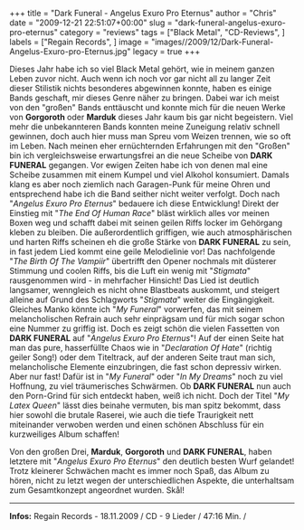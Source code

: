 +++
title = "Dark Funeral - Angelus Exuro Pro Eternus"
author = "Chris"
date = "2009-12-21 22:51:07+00:00"
slug = "dark-funeral-angelus-exuro-pro-eternus"
category = "reviews"
tags = ["Black Metal", "CD-Reviews", ]
labels = ["Regain Records", ]
image = "images//2009/12/Dark-Funeral-Angelus-Exuro-pro-Eternus.jpg"
legacy = true
+++

Dieses Jahr habe ich so viel Black Metal gehört, wie in meinem ganzen Leben zuvor nicht. Auch wenn ich noch vor gar nicht all zu langer Zeit dieser Stilistik nichts besonderes abgewinnen konnte, haben es einige Bands geschaft, mir dieses Genre näher zu bringen. Dabei war ich meist von den "großen" Bands enttäuscht und konnte mich für die neuen Werke von **Gorgoroth** oder **Marduk** dieses Jahr kaum bis gar nicht begeistern. Viel mehr die unbekannteren Bands konnten meine Zuneigung relativ schnell gewinnen, doch auch hier muss man Spreu vom Weizen trennen, wie so oft im Leben.
Nach meinen eher ernüchternden Erfahrungen mit den "Großen" bin ich vergleichsweise erwartungsfrei an die neue Scheibe von **DARK FUNERAL** gegangen. Vor ewigen Zeiten habe ich von denen mal eine Scheibe zusammen mit einem Kumpel und viel Alkohol konsumiert. Damals klang es aber noch ziemlich nach Garagen-Punk für meine Ohren und entsprechend habe ich die Band seither nicht weiter verfolgt. Doch nach "_Angelus Exuro Pro Eternus_" bedauere ich diese Entwicklung!
Direkt der Einstieg mit "_The End Of Human Race_" bläst wirklich alles vor meinen Boxen weg und schafft dabei mit seinen geilen Riffs locker im Gehörgang kleben zu bleiben. Die außerordentlich griffigen, wie auch atmosphärischen und harten Riffs scheinen eh die große Stärke von **DARK FUNERAL** zu sein, in fast jedem Lied kommt eine geile Melodielinie vor! Das nachfolgende "_The Birth Of The Vampiir_" übertrifft den Opener nochmals mit düsterer Stimmung und coolen Riffs, bis die Luft ein wenig mit "_Stigmata_" rausgenommen wird - in mehrfacher Hinsicht! Das Lied ist deutlich langsamer, wenngleich es nicht ohne Blastbeats auskommt, und steigert alleine auf Grund des Schlagworts "_Stigmata_" weiter die Eingängigkeit. Gleiches Manko könnte ich "_My Funeral_" vorwerfen, das mit seinem melancholischen Refrain auch sehr einprägsam und für mich sogar schon eine Nummer zu griffig ist. Doch es zeigt schön die vielen Fassetten von **DARK FUNERAL** auf "_Angelus Exuro Pro Eternus_"! Auf der einen Seite hat man das pure, hasserfüllte Chaos wie in "_Declaration Of Hate_" (richtig geiler Song!) oder dem Titeltrack, auf der anderen Seite traut man sich, melancholische Elemente einzubringen, die fast schon depressiv wirken. Aber nur fast! Dafür ist in "_My Funeral_" oder "_In My Dreams_" noch zu viel Hoffnung, zu viel träumerisches Schwärmen.
Ob **DARK FUNERAL** nun auch den Porn-Grind für sich entdeckt haben, weiß ich nicht. Doch der Titel "_My Latex Queen_" lässt dies beinahe vermuten, bis man spitz bekommt, dass hier sowohl die brutale Raserei, wie auch die tiefe Traurigkeit nett miteinander verwoben werden und einen schönen Abschluss für ein kurzweiliges Album schaffen!

Von den großen Drei, **Marduk**, **Gorgoroth** und **DARK FUNERAL**, haben letztere mit "_Angelus Exuro Pro Eternus_" den deutlich besten Wurf gelandet! Trotz kleinerer Schwächen macht es immer noch Spaß, das Album zu hören, nicht zu letzt wegen der unterschiedlichen Aspekte, die unterhaltsam zum Gesamtkonzept angeordnet wurden. Skål!





---
**Infos:**
Regain Records - 18.11.2009 / 
CD - 9 Lieder / 47:16 Min. / 
